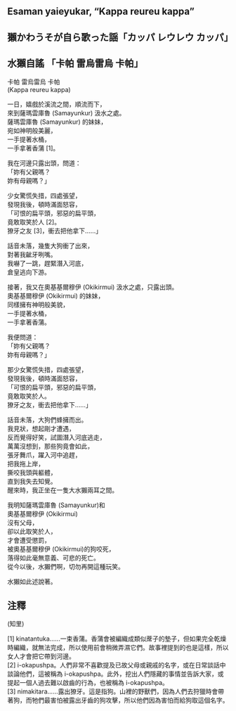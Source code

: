 ## Esaman yaieyukar, “Kappa reureu kappa”     
## 獺かわうそが自ら歌った謡「カッパ レウレウ カッパ」    
## 水獺自謠 「卡帕 雷烏雷烏 卡帕」    
    
卡帕 雷烏雷烏 卡帕     
(Kappa reureu kappa)    
    
一日，嬉戲於溪流之間，順流而下，    
來到薩瑪雲庫魯 (Samayunkur) 汲水之處。    
薩瑪雲庫魯 (Samayunkur) 的妹妹，  
宛如神明般美麗，    
一手提著水桶，    
一手拿著香蒲 [1]。    
    
我在河邊只露出頭，問道：    
「妳有父親嗎？    
妳有母親嗎？」    
    
少女驚慌失措，四處張望，    
發現我後，頓時滿面怒容，    
「可恨的扁平頭，邪惡的扁平頭，    
竟敢取笑於人 [2]。    
獠牙之友 [3]，衝去把他拿下……」    
    
話音未落，幾隻大狗衝了出來，    
對著我齜牙咧嘴。    
我嚇了一跳，趕緊潛入河底，    
倉皇逃向下游。    
    
接著，我又在奧基基爾穆伊 (Okikirmui) 汲水之處，只露出頭。    
奧基基爾穆伊 (Okikirmui) 的妹妹，  
同樣擁有神明般美貌，    
一手提著水桶，    
一手拿著香蒲。    
  
我便問道：    
「妳有父親嗎？    
妳有母親嗎？」    
    
那少女驚慌失措，四處張望，    
發現我後，頓時滿面怒容，    
「可恨的扁平頭，邪惡的扁平頭，    
竟敢取笑於人。    
獠牙之友，衝去把他拿下……」    
  
話音未落，大狗們蜂擁而出。    
我見狀，想起剛才遭遇，    
反而覺得好笑，試圖潛入河底逃走，    
萬萬沒想到，那些狗竟會如此，    
張牙舞爪，躍入河中追趕，    
把我拖上岸，    
撕咬我頭與軀體，    
直到我失去知覺。    
醒來時，我正坐在一隻大水獺兩耳之間。    
    
我明知薩瑪雲庫魯 (Samayunkur)和    
奧基基爾穆伊 (Okikirmui)    
沒有父母，    
卻以此取笑於人，    
才會遭受懲罰，    
被奧基基爾穆伊 (Okikirmui)的狗咬死，    
落得如此毫無意義、可悲的死亡。    
從今以後，水獺們啊，切勿再開這種玩笑。    
    
水獺如此述說著。    
    
## 注釋    
(知里)       
    
[1] kinatantuka......一束香蒲。香蒲會被編織成類似蓆子的墊子，但如果完全乾燥時編織，就無法完成，所以使用前會稍微弄濕它們。故事裡提到的也是這樣，所以女人才會把它帶到河邊。      
[2] i-okapushpa。人們非常不喜歡提及已故父母或親戚的名字，或在日常談話中談論他們，這被稱為 i-okapushpa。此外，挖出人們隱藏的事情並告訴大家，或提起一個人過去難以啟齒的行為，也被稱為 i-okapushpa。      
[3] nimakitara......露出獠牙。這是指狗。山裡的野獸們，因為人們去狩獵時會帶著狗，而牠們最害怕被露出牙齒的狗攻擊，所以他們因為害怕而給狗取這個名字。      
    
